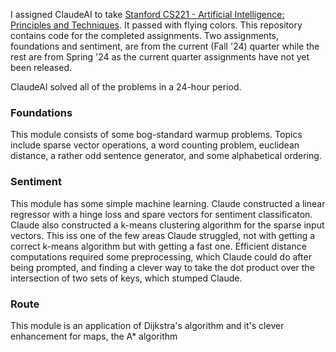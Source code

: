 I assigned ClaudeAI to take [Stanford CS221 - Artificial Intelligence: Principles and Techniques](https://stanford-cs221.github.io/autumn2024/). It passed with flying colors.
This repository contains code for the completed assignments. Two assignments, foundations and sentiment, are from the current (Fall '24) quarter while the rest are from Spring '24 as the current quarter assignments have not yet been released.

ClaudeAI solved all of the problems in a 24-hour period.

### Foundations
This module consists of some bog-standard warmup problems. Topics include sparse vector operations, a word counting problem, euclidean distance, a rather odd sentence generator, and some alphabetical ordering.

### Sentiment
This module has some simple machine learning. Claude constructed a linear regressor with a hinge loss and spare vectors for sentiment classificaton. Claude also constructed a k-means clustering algorithm for the sparse input vectors. This iss one of the few areas Claude struggled, not with getting a correct k-means algorithm but with getting a fast one. Efficient distance computations required some preprocessing, which Claude could do after being prompted, and finding a clever way to take the dot product over the intersection of two sets of keys, which stumped Claude.

### Route
This module is an application of Dijkstra's algorithm and it's clever enhancement for maps, the A* algorithm
